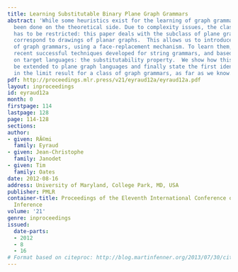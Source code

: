 ```yaml
---
title: Learning Substitutable Binary Plane Graph Grammars
abstract: 'While some heuristics exist for the learning of graph grammars, few has
  been done on the theoretical side. Due to complexity issues, the class of graphs
  has to be restricted: this paper deals with the subclass of plane graphs, which
  correspond to drawings of planar graphs.  This allows us to introduce a new kind
  of graph grammars, using a face-replacement mechanism. To learn them, we extend
  recent successful techniques developed for string grammars, and based on a property
  on target languages: the substitutability property.  We show how this property can
  be extended to plane graph languages and finally state the first identification
  in the limit result for a class of graph grammars, as far as we know.'
pdf: http://proceedings.mlr.press/v21/eyraud12a/eyraud12a.pdf
layout: inproceedings
id: eyraud12a
month: 0
firstpage: 114
lastpage: 128
page: 114-128
sections: 
author:
- given: RÃ©mi
  family: Eyraud
- given: Jean-Christophe
  family: Janodet
- given: Tim
  family: Oates
date: 2012-08-16
address: University of Maryland, College Park, MD, USA
publisher: PMLR
container-title: Proceedings of the Eleventh International Conference on Grammatical
  Inference
volume: '21'
genre: inproceedings
issued:
  date-parts:
  - 2012
  - 8
  - 16
# Format based on citeproc: http://blog.martinfenner.org/2013/07/30/citeproc-yaml-for-bibliographies/
---
```

